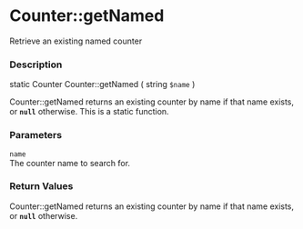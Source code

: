Counter::getNamed
=================

Retrieve an existing named counter

### Description

<span class="modifier">static</span> <span class="type">Counter</span>
<span class="methodname">Counter::getNamed</span> ( <span
class="methodparam"><span class="type">string</span> `$name`</span> )

<span class="function">Counter::getNamed</span> returns an existing
counter by name if that name exists, or **`null`** otherwise. This is a
static function.

### Parameters

`name`  
<span class="simpara"> The counter name to search for. </span>

### Return Values

<span class="function">Counter::getNamed</span> returns an existing
counter by name if that name exists, or **`null`** otherwise.
